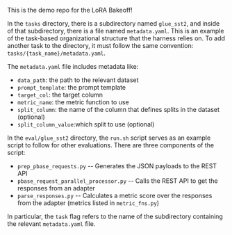 This is the demo repo for the LoRA Bakeoff!

In the `tasks` directory, there is a subdirectory named `glue_sst2`, and inside of that subdirectory, there is a file named `metadata.yaml`. This is an example of the task-based organizational structure that the harness relies on. To add another task to the directory, it must follow the same convention: `tasks/{task_name}/metadata.yaml`.

The `metadata.yaml` file includes metadata like:
- `data_path`: the path to the relevant dataset
- `prompt_template`: the prompt template
- `target_col`: the target column
- `metric_name`: the metric function to use
- `split_column`: the name of the column that defines splits in the dataset (optional)
- `split_column_value`:which split to use (optional)

In the `eval/glue_sst2` directory, the `run.sh` script serves as an example script to follow for other evaluations. There are three components of the script:
- `prep_pbase_requests.py` -- Generates the JSON payloads to the REST API
- `pbase_request_parallel_processor.py` -- Calls the REST API to get the responses from an adapter
- `parse_responses.py` -- Calculates a metric score over the responses from the adapter (metrics listed in `metric_fns.py`)

In particular, the `task` flag refers to the name of the subdirectory containing the relevant `metadata.yaml` file.